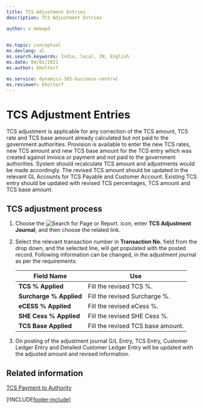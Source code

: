 ```yaml
---
title: TCS Adjustment Entries
description: TCS Adjustment Entries

author: v-debapd

    
ms.topic: conceptual
ms.devlang: al
ms.search.keywords: India, local, IN, English
ms.date: 04/01/2021
ms.author: bholtorf

ms.service: dynamics-365-business-central
ms.reviewer: bholtorf
---
```

# TCS Adjustment Entries


TCS adjustment is applicable for any correction of the TCS amount, TCS rate and TCS base amount already calculated but not paid to the government authorities. Provision is available to enter the new TCS rates, new TCS amount and new TCS base amount for the TCS entry which was created against invoice or payment and not paid to the government authorities. System should recalculate TCS amount and adjustments would be made accordingly. The revised TCS amount should be updated in the relevant GL Accounts for TCS Payable and Customer Account. Existing TCS entry should be updated with revised TCS percentages, TCS amount and TCS base amount.

## TCS adjustment process

1. Choose the ![Search for Page or Report.](image/search_small.png "Search for Page or Report icon") icon, enter **TCS Adjustment Journal**, and then choose the related link.
2. Select the relevant transaction number in **Transaction No.** field from the drop down, and the selected line, will get populated with the posted record. Following information can be changed, in the adjustment journal as per the requirements:
  
    |Field Name|Use|
    |----------------------------------|---------------------------------------|  
    |**TCS % Applied**|Fill the revised TCS %.|  
    |**Surcharge % Applied**|Fill the revised Surcharge %.|
    |**eCESS % Applied**| Fill the revised eCess %.|
    |**SHE Cess % Applied**|Fill the revised SHE Cess %.|
    |**TCS Base Applied**|Fill the revised TCS base amount.|

3. On posting of the adjustment journal G/L Entry, TCS Entry, Customer Ledger Entry and Detailed Customer Ledger Entry will be updated with the adjusted amount and revised information.












## Related information 
[TCS Payment to Authority](TCS-Payment-to-Authority.md)













[!INCLUDE[footer-include](../../includes/footer-banner.md)]